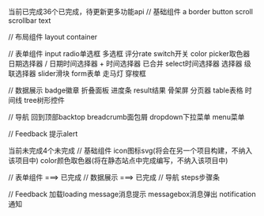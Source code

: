 当前已完成36个已完成，待更新更多功能api
// 基础组件
a
border
button
scroll
scrollbar
text

// 布局组件
layout
container

// 表单组件
input
radio单选框
多选框
评分rate
switch开关
color picker取色器
日期选择器 / 日期时间选择器 + 时间选择器 已合并
select时间选择器
选择器
级联选择器
slider滑块
form表单
走马灯
穿梭框



// 数据展示
badge徽章
折叠面板
进度条
result结果
骨架屏
分页器
table表格
时间线
tree树形控件


// 导航
回到顶部backtop
breadcrumb面包屑
dropdown下拉菜单
menu菜单

// Feedback
提示alert


当前未完成4个未完成
// 基础组件
icon图标svg(将会在另一个项目构建，不纳入该项目中)
color颜色取色器(将在静态站点中完成编写，不纳入该项目中)

// 表单组件 ===> 已完成
// 数据展示 ===> 已完成
// 导航
steps步骤条

// Feedback
加载loading
message消息提示
messagebox消息弹出
notification通知


